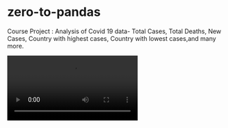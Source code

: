 # zero-to-pandas
Course Project : 
Analysis of Covid 19 data-
Total Cases,
Total Deaths,
New Cases,
Country with highest cases,
Country with lowest cases,and many more.

![Demo](https://user-images.githubusercontent.com/63097602/126662379-6f6e7c9b-da54-46df-8f32-c6e9eca25c2c.mp4)
